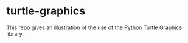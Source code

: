 # turtle-graphics
This repo gives an illustration of the use of the Python Turtle Graphics library.
